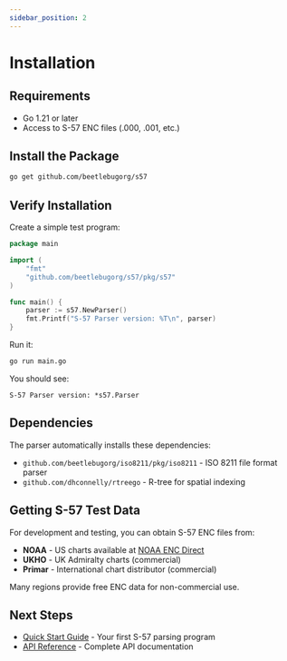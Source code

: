 ```yaml
---
sidebar_position: 2
---
```


# Installation

## Requirements

- Go 1.21 or later
- Access to S-57 ENC files (.000, .001, etc.)

## Install the Package

```bash
go get github.com/beetlebugorg/s57
```

## Verify Installation

Create a simple test program:

```go
package main

import (
    "fmt"
    "github.com/beetlebugorg/s57/pkg/s57"
)

func main() {
    parser := s57.NewParser()
    fmt.Printf("S-57 Parser version: %T\n", parser)
}
```

Run it:

```bash
go run main.go
```

You should see:
```
S-57 Parser version: *s57.Parser
```

## Dependencies

The parser automatically installs these dependencies:

- `github.com/beetlebugorg/iso8211/pkg/iso8211` - ISO 8211 file format parser
- `github.com/dhconnelly/rtreego` - R-tree for spatial indexing

## Getting S-57 Test Data

For development and testing, you can obtain S-57 ENC files from:

- **NOAA** - US charts available at [NOAA ENC Direct](https://www.charts.noaa.gov/ENCs/ENCs.shtml)
- **UKHO** - UK Admiralty charts (commercial)
- **Primar** - International chart distributor (commercial)

Many regions provide free ENC data for non-commercial use.

## Next Steps

- [Quick Start Guide](examples.md#quick-start) - Your first S-57 parsing program
- [API Reference](api-reference.md) - Complete API documentation
